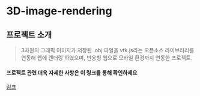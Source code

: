 # 3D-image-rendering


## 프로젝트 소개
>3차원의 그래픽 이미지가 저장된 .obj 파일을 vtk.js라는 오픈소스 라이브러리를 연동해 웹에 렌더링 하였으며, 
반응형 웹으로 모바일 환경까지 연동한 프로젝트.
#### 프로젝트 관련 더욱 자세한 사항은 이 링크를 통해 확인하세요
[링크](https://www.notion.so/vtk-js-3D-3e772f4abd8b4917baa9ffc40932a493)
